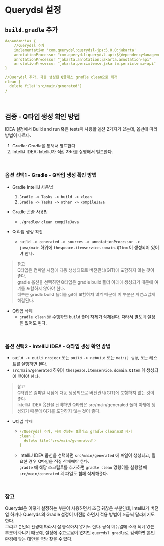 # Querydsl 설정

## ```build.gradle``` 추가
```yaml
dependencies {
    //Querydsl 추가
    implementation 'com.querydsl:querydsl-jpa:5.0.0:jakarta'
    annotationProcessor "com.querydsl:querydsl-apt:${dependencyManagement.importedProperties['querydsl.version']}:jakarta"
    annotationProcessor "jakarta.annotation:jakarta.annotation-api"
    annotationProcessor "jakarta.persistence:jakarta.persistence-api"
}

//Querydsl 추가, 자동 생성된 Q클래스 gradle clean으로 제거
clean {
  delete file('src/main/generated')
}
```

<br>

## 검증 - Q타입 생성 확인 방법
IDEA 설정에서 Build and run 혹은 tests때 사용할 옵션 2가지가 있는데, 옵션에 따라 방법이 다르다.
1. Gradle: Gradle을 통해서 빌드한다.
2. IntelliJ IDEA: IntelliJ가 직접 자바를 실행해서 빌드한다.

<br>

### 옵션 선택1 - Gradle - Q타입 생성 확인 방법
* Gradle IntelliJ 사용법
  1. ```Gradle -> Tasks -> build -> clean```
  2. ```Gradle -> Tasks -> other -> compileJava```

* Gradle 콘솔 사용법
  * ```./gradlew clean compileJava```

* Q 타입 생성 확인
  * ```build -> generated -> sources -> annotationProcessor -> java/main``` 하위에 ```thespeace.itemservice.domain.QItem``` 이 생성되어 있어야 한다.

> 참고<br>
> Q타입은 컴파일 시점에 자동 생성되므로 버전관리(GIT)에 포함하지 않는 것이 좋다.<br>
> gradle 옵션을 선택하면 Q타입은 gradle build 폴더 아래에 생성되기 때문에 여기를 포함하지 않아야 한다.<br>
> 대부분 gradle build 폴더를 git에 포함하지 않기 때문에 이 부분은 자연스럽게 해결된다. 

* Q타입 삭제
  * ```gradle clean``` 을 수행하면 ```build``` 폴더 자체가 삭제된다. 따라서 별도의 설정은 없어도 된다.

<br>

### 옵션 선택2 - IntelliJ IDEA - Q타입 생성 확인 방법
* ```Build -> Build Project``` 또는 ```Build -> Rebuild``` 또는 ```main() 실행```, 또는 테스트를 실행하면 된다.
* ```src/main/generated``` 하위에 ```thespeace.itemservice.domain.QItem``` 이 생성되어 있어야 한다.

> 참고<br>
> Q타입은 컴파일 시점에 자동 생성되므로 버전관리(GIT)에 포함하지 않는 것이 좋다.<br>
> IntelliJ IDEA 옵션을 선택하면 Q타입은 src/main/generated 폴더 아래에 생성되기 때문에 여기를 포함하지 않는 것이 좋다.

* Q타입 삭제
  * ```yaml
    //Querydsl 추가, 자동 생성된 Q클래스 gradle clean으로 제거
    clean {
      delete file('src/main/generated')
    }
    ```
  * IntelliJ IDEA 옵션을 선택하면 ```src/main/generated``` 에 파일이 생성되고, 필요한 경우 Q파일을 직접 삭제해야 한다.<br>
    ```gradle``` 에 해당 스크립트를 추가하면 ```gradle clean``` 명령어를 실행할 때 ```src/main/generated``` 의 파일도 함께 삭제해준다.

<br>

### 참고
Querydsl은 이렇게 설정하는 부분이 사용하면서 조금 귀찮은 부분인데, IntelliJ가 버전업 하거나 Querydsl의 Gradle 설정이 버전업 하면서 적용 방법이 조금씩 달라지기도 한다.<br>
그리고 본인의 환경에 따라서 잘 동작하지 않기도 한다. 공식 메뉴얼에 소개 되어 있는 부분이 아니기 때문에, 설정에 수고로움이 있지만 ```querydsl gradle```로 검색하면 본인 환경에 맞는 대안을 금방 찾을 수 있다.